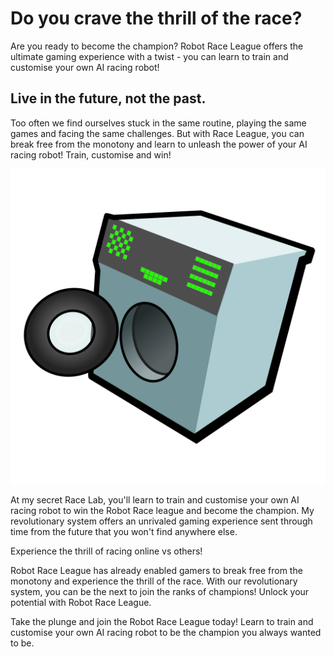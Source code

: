 # Do you crave the thrill of the race?

Are you ready to become the champion? Robot Race League offers the ultimate gaming experience with a twist - you can learn to train and customise your own AI racing robot!
## Live in the future, not the past.

Too often we find ourselves stuck in the same routine, playing the same games and facing the same challenges. But with Race League, you can break free from the monotony and learn to unleash the power of your AI racing robot!
Train, customise and win!

![Train, customise and win](assets/VanZussiSharp.svg)

At my secret Race Lab, you'll learn to train and customise your own AI racing robot to win the Robot Race league and become the champion. My revolutionary system offers an unrivaled gaming experience sent through time from the future that you won't find anywhere else.

Experience the thrill of racing online vs others!

Robot Race League has already enabled gamers to break free from the monotony and experience the thrill of the race. With our revolutionary system, you can be the next to join the ranks of champions!
Unlock your potential with Robot Race League.

Take the plunge and join the Robot Race League today! Learn to train and customise your own AI racing robot to be the champion you always wanted to be.
